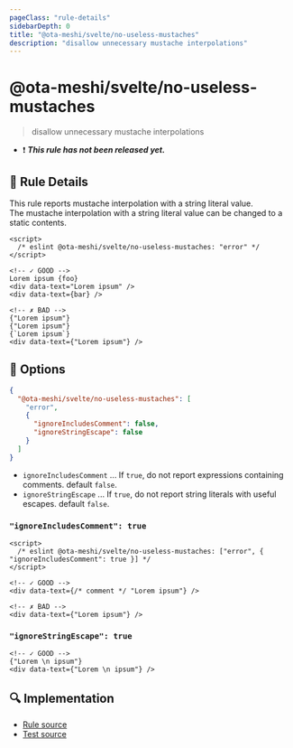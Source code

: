 ```yaml
---
pageClass: "rule-details"
sidebarDepth: 0
title: "@ota-meshi/svelte/no-useless-mustaches"
description: "disallow unnecessary mustache interpolations"
---
```


# @ota-meshi/svelte/no-useless-mustaches

> disallow unnecessary mustache interpolations

- :exclamation: <badge text="This rule has not been released yet." vertical="middle" type="error"> **_This rule has not been released yet._** </badge>

## :book: Rule Details

This rule reports mustache interpolation with a string literal value.  
The mustache interpolation with a string literal value can be changed to a static contents.

<eslint-code-block>

<!--eslint-skip-->

```svelte
<script>
  /* eslint @ota-meshi/svelte/no-useless-mustaches: "error" */
</script>

<!-- ✓ GOOD -->
Lorem ipsum {foo}
<div data-text="Lorem ipsum" />
<div data-text={bar} />

<!-- ✗ BAD -->
{"Lorem ipsum"}
{"Lorem ipsum"}
{`Lorem ipsum`}
<div data-text={"Lorem ipsum"} />
```

</eslint-code-block>

## :wrench: Options

```json
{
  "@ota-meshi/svelte/no-useless-mustaches": [
    "error",
    {
      "ignoreIncludesComment": false,
      "ignoreStringEscape": false
    }
  ]
}
```

- `ignoreIncludesComment` ... If `true`, do not report expressions containing comments. default `false`.
- `ignoreStringEscape` ... If `true`, do not report string literals with useful escapes. default `false`.

### `"ignoreIncludesComment": true`

<eslint-code-block fix>

<!--eslint-skip-->

```svelte
<script>
  /* eslint @ota-meshi/svelte/no-useless-mustaches: ["error", { "ignoreIncludesComment": true }] */
</script>

<!-- ✓ GOOD -->
<div data-text={/* comment */ "Lorem ipsum"} />

<!-- ✗ BAD -->
<div data-text={"Lorem ipsum"} />
```

</eslint-code-block>

### `"ignoreStringEscape": true`

<eslint-code-block fix>

```svelte
<!-- ✓ GOOD -->
{"Lorem \n ipsum"}
<div data-text={"Lorem \n ipsum"} />
```

</eslint-code-block>

## :mag: Implementation

- [Rule source](https://github.com/ota-meshi/eslint-plugin-svelte/blob/main/src/rules/no-useless-mustaches.ts)
- [Test source](https://github.com/ota-meshi/eslint-plugin-svelte/blob/main/tests/src/rules/no-useless-mustaches.ts)
